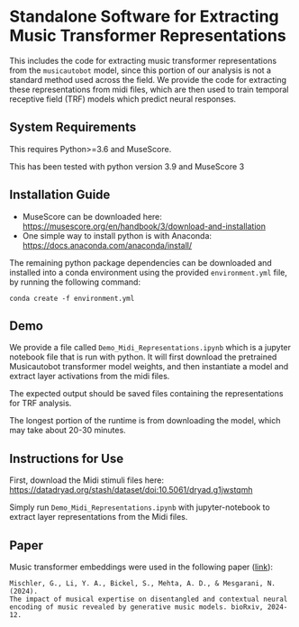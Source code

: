 # Standalone Software for Extracting Music Transformer Representations

This includes the code for extracting music transformer representations from the `musicautobot` model, since this portion of our analysis is not a standard method used across the field. We provide the code for extracting these representations from midi files, which are then used to train temporal receptive field (TRF) models which predict neural responses.

## System Requirements

This requires Python>=3.6 and MuseScore.

This has been tested with python version 3.9 and MuseScore 3


## Installation Guide

- MuseScore can be downloaded here: https://musescore.org/en/handbook/3/download-and-installation
- One simple way to install python is with Anaconda: https://docs.anaconda.com/anaconda/install/

The remaining python package dependencies can be downloaded and installed into a conda environment using the provided `environment.yml` file, by running the following command:

```
conda create -f environment.yml
```

## Demo

We provide a file called `Demo_Midi_Representations.ipynb` which is a jupyter notebook file that is run with python. It will first download the pretrained Musicautobot transformer model weights, and then instantiate a model and extract layer activations from the midi files.

The expected output should be saved files containing the representations for TRF analysis.

The longest portion of the runtime is from downloading the model, which may take about 20-30 minutes.

## Instructions for Use

First, download the Midi stimuli files here: https://datadryad.org/stash/dataset/doi:10.5061/dryad.g1jwstqmh

Simply run `Demo_Midi_Representations.ipynb` with jupyter-notebook to extract layer representations from the Midi files.

## Paper

Music transformer embeddings were used in the following paper ([link](https://www.biorxiv.org/content/10.1101/2024.12.20.629729.abstract)):

```
Mischler, G., Li, Y. A., Bickel, S., Mehta, A. D., & Mesgarani, N. (2024).
The impact of musical expertise on disentangled and contextual neural
encoding of music revealed by generative music models. bioRxiv, 2024-12.
```

